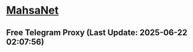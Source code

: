 
# [MahsaNet](https://t.me/mahsa_net)
## Free Telegram Proxy (Last Update: 2025-06-22 02:07:56)

    